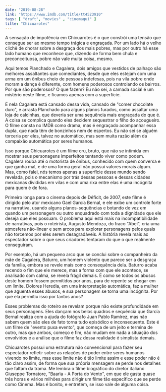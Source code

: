 ```yaml
---
date: "2019-08-28"
link: "https://www.imdb.com/title/tt4523910"
tags: [ "draft", "movies" , "cinemaqui" ]
title: "Chicuarotes"
---
```

A sensação de impotência em Chicuarotes é o que constrói uma tensão que consegue ser ao mesmo tempo trágica e engraçada. Por um lado há o velho clichê de chorar sobre a desgraça dos mais pobres, mas por outro há esse lado humano que reconhece que, dizendo de forma bem chula e preconceituosa, pobre não vale muita coisa, mesmo.

Aqui temos Planchado e Cagalera, dois amigos que vestidos de palhaço são melhores assaltantes que comediantes, desde que eles estejam com uma arma em um ônibus cheio de pessoas indefesas, pois na vila pobre onde moram a dança é diferente, com homens poderosos controlando os bairros. Por que são poderosos? O que fazem? Eu não sei, a camada social é um mistério neste filme, e ficamos apenas com a superfície.

E nela Cagalera está cansado dessa vida, cansado de "comer chocolate duro", e arrasta Planchado para alguns planos furados, como assaltar uma loja de calcinhas, que deveria ser uma sequência mais engraçada do que é. A coisa se complica quando eles decidem sequestrar o filho do açougueiro. O filme consta no IMDB como drama, mas é engraçado acompanhar essa dupla, que nada têm de bonzinhos nem de espertos. Eu não sei se alguém torceria por eles, talvez no automático, mas sem muita razão além da compaixão automática por seres humanos.

Isso porque Chicuarotes é um filme cru, bruto, que não se intimida em mostrar seus personagens imperfeitos tentando viver como podem. Cagalera rouba até o motorista de ônibus, conhecido com quem conversa e que ganha mal, e de uma forma geral não possui valores morais algum. Mas, como falei, nós temos apenas a superfície desse mundo sendo revelada, pois o mecanismo por trás dessas pessoas e dessas cidades mexicanas divididas em vilas e com uma rixa entre elas é uma incógnita para quem é de fora.

Primeiro longa para o cinema depois de Déficit, de 2007, este filme é dirigido pelo ator mexicano Gael García Bernal, e ele exibe um controle forte na narrativa, usando alguns planos-sequências e botando de vez em quando um personagem ou outro enquadrado com toda a dignidade que ele deseja que eles possuam. O problema aqui está mais na incompatibilidade de narrativas, pois o roteirista, Augusto Mendoza, do fraco "Abel", cria uma atmosfera não-linear e sem arcos para explorar personagens pelos quais não torcemos por eles serem desagradáveis. A história revela mais ao espectador sobre o que seus criadores tentaram do que o que realmente conseguiram.

Por exemplo, há um pequeno arco que se conclui sobre o companheiro da mãe de Cagalera, Baturro, um homem violento que parece ser a desgraça da família, embora se revele mais como consequência dela. Baturro acaba recendo o fim que ele merece, mas a forma com que ele acontece, se analisado com calma, se revela frágil demais. É como se todos os abusos deste homem fossem permitidos por anos, para de repente se chegar em um limite. Dolores Heredia, em uma interpretação automática, faz a mulher que aguenta esses abusos, e sua personagem se torna uma incógnita. Por que ela permitiu isso por tantos anos?

Esses problemas do roteiro se revelam porque não existe profundidade em seus personagens. Eles dançam nos belos quadros e sequência que García Bernal realiza com a ajuda do fotógrafo Juan Pablo Ramírez, mas não sabem quem são eles de fato torna tudo episódico e inconsequente. Este é um filme de "evento puxa evento", que começa de um jeito e termina de outro, mas que ambos, começo e fim, não mudam em nada a situação dos envolvidos e a análise que o filme faz dessa realidade é simplista demais.

Chicuarotes possui uma estrutura não convencional para fazer seu espectador refletir sobre as relações de poder entre seres humanos vivendo no limite, mas esse limite não é tão limite assim e esse poder não é tão claro assim, de forma que sua própria mensagem se perde nos detalhes que faltam da trama. Me lembra o filme biográfico do diretor italiano Giuseppe Tornatore, "Baarìa - A Porta do Vento", em que ele gasta quase três horas e vários milhões para dirigir um filme tão específico que se perde como Cinema. Mas é bonito, e entretém, se isso vale de alguma coisa.
